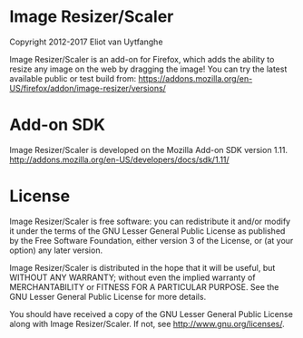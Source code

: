 Image Resizer/Scaler
=====
Copyright 2012-2017 Eliot van Uytfanghe

Image Resizer/Scaler is an add-on for Firefox, which adds the ability to resize any image on the web by dragging the image!
You can try the latest available public or test build from: https://addons.mozilla.org/en-US/firefox/addon/image-resizer/versions/


Add-on SDK
=====
Image Resizer/Scaler is developed on the Mozilla Add-on SDK version 1.11.
http://addons.mozilla.org/en-US/developers/docs/sdk/1.11/


License
=====
Image Resizer/Scaler is free software: you can redistribute it and/or modify
it under the terms of the GNU Lesser General Public License as published by
the Free Software Foundation, either version 3 of the License, or
(at your option) any later version.

Image Resizer/Scaler is distributed in the hope that it will be useful,
but WITHOUT ANY WARRANTY; without even the implied warranty of
MERCHANTABILITY or FITNESS FOR A PARTICULAR PURPOSE. See the
GNU Lesser General Public License for more details.

You should have received a copy of the GNU Lesser General Public License
along with Image Resizer/Scaler. If not, see <http://www.gnu.org/licenses/>.
